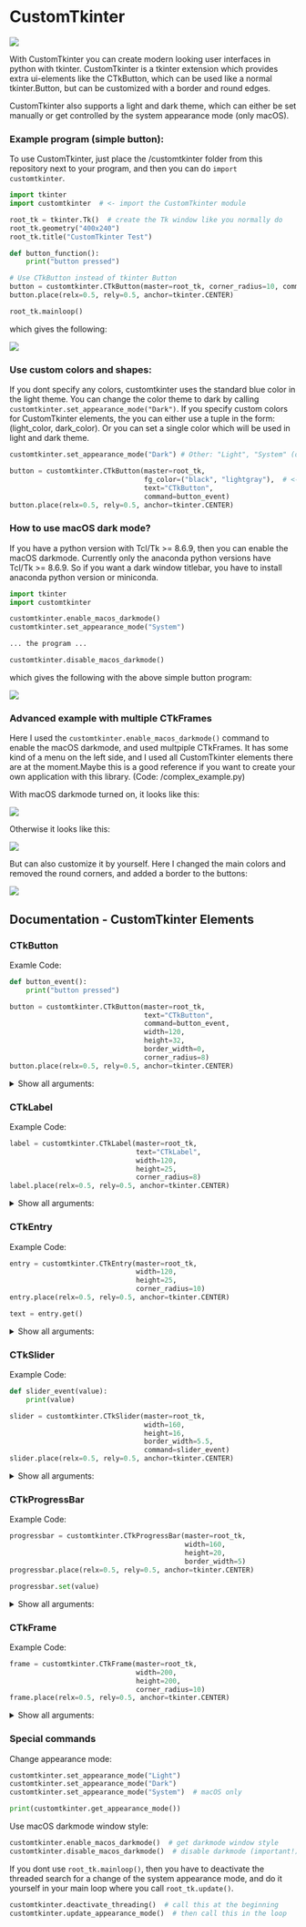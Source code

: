 # CustomTkinter
![](documentation_images/customtkinter_comparison.png)

With CustomTkinter you can create modern looking user
interfaces in python with tkinter. CustomTkinter is a
tkinter extension which provides extra ui-elements like
the CTkButton, which can be used like a normal tkinter.Button,
but can be customized with a border and round edges.

CustomTkinter also supports a light and dark theme,
which can either be set manually or get controlled by
the system appearance mode (only macOS).

### Example program (simple button):
To use CustomTkinter, just place the /customtkinter folder from this repository
next to your program, and then you can do `import customtkinter`.
```python
import tkinter
import customtkinter  # <- import the CustomTkinter module

root_tk = tkinter.Tk()  # create the Tk window like you normally do
root_tk.geometry("400x240")
root_tk.title("CustomTkinter Test")

def button_function():
    print("button pressed")

# Use CTkButton instead of tkinter Button
button = customtkinter.CTkButton(master=root_tk, corner_radius=10, command=button_function)
button.place(relx=0.5, rely=0.5, anchor=tkinter.CENTER)

root_tk.mainloop()
```
which gives the following:

![](documentation_images/simple_button_test.png)

### Use custom colors and shapes:
If you dont specify any colors, customtkinter uses the standard blue color in the light theme.
You can change the color theme to dark by calling
```customtkinter.set_appearance_mode("Dark")```.
If you specify custom colors for CustomTkinter elements, the you can either use a
tuple in the form: (light_color, dark_color). Or you can set a single color
which will be used in light and dark theme.
```python
customtkinter.set_appearance_mode("Dark") # Other: "Light", "System" (only macOS)

button = customtkinter.CTkButton(master=root_tk,
                                 fg_color=("black", "lightgray"),  # <- tuple color for light and dark theme
                                 text="CTkButton",
                                 command=button_event)
button.place(relx=0.5, rely=0.5, anchor=tkinter.CENTER)
```

### How to use macOS dark mode?
If you have a python version with Tcl/Tk >= 8.6.9, then you can enable the macOS
darkmode. Currently only the anaconda python versions have Tcl/Tk >= 8.6.9.
So if you want a dark window titlebar, you have to install anaconda python version
or miniconda.
```python
import tkinter
import customtkinter

customtkinter.enable_macos_darkmode()
customtkinter.set_appearance_mode("System")

... the program ...

customtkinter.disable_macos_darkmode()
```
which gives the following with the above simple button program:

![](documentation_images/simple_macOS_darkmode_test.png)

### Advanced example with multiple CTkFrames

Here I used the ``customtkinter.enable_macos_darkmode()`` command to
enable the macOS darkmode, and used multpiple CTkFrames. It has some
kind of a menu on the left side, and I used all CustomTkinter elements
there are at the moment.Maybe this is a good reference if you want to
create your own application with this library.
(Code: /complex_example.py) 

With macOS darkmode turned on, it looks like this:

![](documentation_images/complex_example_dark.png)

Otherwise it looks like this:

![](documentation_images/complex_example_light.png)

But can also customize it by yourself. Here I changed the main
colors and removed the round corners, and added a border to the buttons:

![](documentation_images/complex_example_other_style.png)


## Documentation - CustomTkinter Elements

### CTkButton
Examle Code:
```python
def button_event():
    print("button pressed")

button = customtkinter.CTkButton(master=root_tk,
                                 text="CTkButton",
                                 command=button_event,
                                 width=120,
                                 height=32,
                                 border_width=0,
                                 corner_radius=8)
button.place(relx=0.5, rely=0.5, anchor=tkinter.CENTER)
```
<details>
<summary>Show all arguments:</summary>

argument | value
--- | ---
master | root, tkinter.Frame or CTkFrame
text | string
command | callback function
width | button width in px
height | button height in px
corner_radius | corner radius in px
border_width | button border width in px
fg_color | forground color, tuple: (light_color, dark_color) or single color
bg_color | background color, tuple: (light_color, dark_color) or single color
border_color | border color, tuple: (light_color, dark_color) or single color
hover_color | hover color, tuple: (light_color, dark_color) or single color
text_color | text color, tuple: (light_color, dark_color) or single color
text_font | button text font, tuple: (font_name, size)
hover | enable/disable hover effect: True, False
</details>

### CTkLabel
Example Code:
```python
label = customtkinter.CTkLabel(master=root_tk,
                               text="CTkLabel",
                               width=120,
                               height=25,
                               corner_radius=8)
label.place(relx=0.5, rely=0.5, anchor=tkinter.CENTER)
```
<details>
<summary>Show all arguments:</summary>

argument | value
--- | ---
master | root, tkinter.Frame or CTkFrame
text | string
width | label width in px
height | label height in px
corner_radius | corner radius in px
fg_color | forground color, tuple: (light_color, dark_color) or single color
bg_color | background color, tuple: (light_color, dark_color) or single color
text_color | label text color, tuple: (light_color, dark_color) or single color
text_font | label text font, tuple: (font_name, size)
</details>

### CTkEntry
Example Code:
```python
entry = customtkinter.CTkEntry(master=root_tk,
                               width=120,
                               height=25,
                               corner_radius=10)
entry.place(relx=0.5, rely=0.5, anchor=tkinter.CENTER)

text = entry.get()
```
<details>
<summary>Show all arguments:</summary>

argument | value
--- | ---
master | root, tkinter.Frame or CTkFrame
width | entry width in px
height | entry height in px
corner_radius | corner radius in px
fg_color | forground color, tuple: (light_color, dark_color) or single color
bg_color | background color, tuple: (light_color, dark_color) or single color
text_color | entry text color, tuple: (light_color, dark_color) or single color
text_font | entry text font, tuple: (font_name, size)
</details>

### CTkSlider
Example Code:
```python
def slider_event(value):
    print(value)

slider = customtkinter.CTkSlider(master=root_tk,
                                 width=160,
                                 height=16,
                                 border_width=5.5,
                                 command=slider_event)
slider.place(relx=0.5, rely=0.5, anchor=tkinter.CENTER)
```
<details>
<summary>Show all arguments:</summary>

argument | value
--- | ---
master | root, tkinter.Frame or CTkFrame
command | callback function, gest called when slider gets changed
width | slider width in px
height | slider height in px
border_width | space around the slider rail in px
fg_color | forground color, tuple: (light_color, dark_color) or single color
bg_color | background color, tuple: (light_color, dark_color) or single color
border_color | slider border color, normally transparent (None)
button_color | color of the slider button, tuple: (light_color, dark_color) or single color
button_hover_color | hover color, tuple: (light_color, dark_color) or single color
</details>

### CTkProgressBar
Example Code:
```python
progressbar = customtkinter.CTkProgressBar(master=root_tk,
                                           width=160,
                                           height=20,
                                           border_width=5)
progressbar.place(relx=0.5, rely=0.5, anchor=tkinter.CENTER)

progressbar.set(value)
```
<details>
<summary>Show all arguments:</summary>

argument | value
--- | ---
master | root, tkinter.Frame or CTkFrame
width | slider width in px
height | slider height in px
border_width | border width in px
fg_color | forground color, tuple: (light_color, dark_color) or single color
bg_color | background color, tuple: (light_color, dark_color) or single color
border_color | slider border color, tuple: (light_color, dark_color) or single color
progress_color | progress color, tuple: (light_color, dark_color) or single color
</details>

### CTkFrame
Example Code:
```python
frame = customtkinter.CTkFrame(master=root_tk,
                               width=200,
                               height=200,
                               corner_radius=10)
frame.place(relx=0.5, rely=0.5, anchor=tkinter.CENTER)
```
<details>
<summary>Show all arguments:</summary>

argument | value
--- | ---
master | root, tkinter.Frame or CTkFrame
width | slider width in px
height | slider height in px
fg_color | forground color, tuple: (light_color, dark_color) or single color
bg_color | background color, tuple: (light_color, dark_color) or single color
</details>

### Special commands
Change appearance mode:
```python
customtkinter.set_appearance_mode("Light")
customtkinter.set_appearance_mode("Dark")
customtkinter.set_appearance_mode("System")  # macOS only

print(customtkinter.get_appearance_mode())
```

Use macOS darkmode window style:
```python
customtkinter.enable_macos_darkmode()  # get darkmode window style
customtkinter.disable_macos_darkmode()  # disable darkmode (important!)
```

If you dont use ``root_tk.mainloop()``, then you have to deactivate
the threaded search for a change of the system appearance mode, and
do it yourself in your main loop where you call ``root_tk.update()``.
```python
customtkinter.deactivate_threading()  # call this at the beginning
customtkinter.update_appearance_mode()  # then call this in the loop
```
